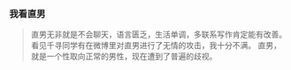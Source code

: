 ### 我看直男
> 直男无非就是不会聊天，语言匮乏，生活单调，多联系写作肯定能有改善。
  看见千寻同学有在微博里对直男进行了无情的攻击，我十分不满。
  直男，就是一个性取向正常的男性，现在遭到了普遍的歧视。
